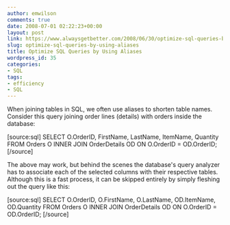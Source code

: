 ```yaml
---
author: emwilson
comments: true
date: 2008-07-01 02:22:23+00:00
layout: post
link: https://www.alwaysgetbetter.com/2008/06/30/optimize-sql-queries-by-using-aliases/
slug: optimize-sql-queries-by-using-aliases
title: Optimize SQL Queries by Using Aliases
wordpress_id: 35
categories:
- SQL
tags:
- efficiency
- SQL
---
```


When joining tables in SQL, we often use aliases to shorten table names.  Consider this query joining order lines (details) with orders inside the database:

[source:sql]
SELECT O.OrderID, FirstName, LastName, ItemName, Quantity
FROM Orders O
INNER JOIN OrderDetails OD
ON O.OrderID = OD.OrderID;
[/source]

The above may work, but behind the scenes the database's query analyzer has to associate each of the selected columns with their respective tables.  Although this is a fast process, it can be skipped entirely by simply fleshing out the query like this:

[source:sql]
SELECT O.OrderID, O.FirstName, O.LastName, OD.ItemName, OD.Quantity
FROM Orders O
INNER JOIN OrderDetails OD
ON O.OrderID = OD.OrderID;
[/source]
